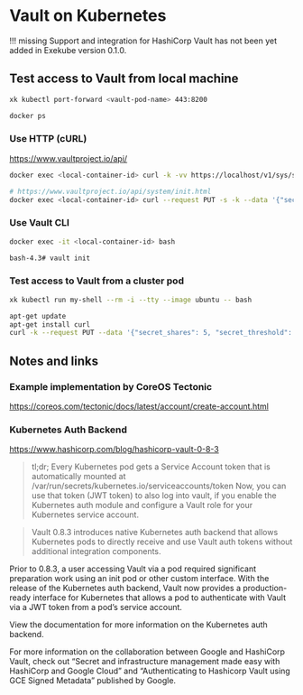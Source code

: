 # Vault on Kubernetes

!!! missing
    Support and integration for HashiCorp Vault has not been yet added in Exekube version 0.1.0.

## Test access to Vault from local machine

```sh
xk kubectl port-forward <vault-pod-name> 443:8200

docker ps
```

### Use HTTP (cURL)

https://www.vaultproject.io/api/

```sh
docker exec <local-container-id> curl -k -vv https://localhost/v1/sys/seal-status/

# https://www.vaultproject.io/api/system/init.html
docker exec <local-container-id> curl --request PUT -s -k --data '{"secret_shares": 5, "secret_threshold": 3}' https://localhost/v1/sys/init
```

### Use Vault CLI

```sh
docker exec -it <local-container-id> bash

bash-4.3# vault init
```

### Test access to Vault from a cluster pod

```bash
xk kubectl run my-shell --rm -i --tty --image ubuntu -- bash

apt-get update
apt-get install curl
curl -k --request PUT --data '{"secret_shares": 5, "secret_threshold": 3}' https://vault-vault:8200/v1/sys/init
```

## Notes and links

### Example implementation by CoreOS Tectonic

https://coreos.com/tectonic/docs/latest/account/create-account.html

### Kubernetes Auth Backend

<https://www.hashicorp.com/blog/hashicorp-vault-0-8-3>

> tl;dr; Every Kubernetes pod gets a Service Account token that is automatically mounted at /var/run/secrets/kubernetes.io/serviceaccounts/token Now, you can use that token (JWT token) to also log into vault, if you enable the Kubernetes auth module and configure a Vault role for your Kubernetes service account.

> Vault 0.8.3 introduces native Kubernetes auth backend that allows Kubernetes pods to directly receive and use Vault auth tokens without additional integration components.

Prior to 0.8.3, a user accessing Vault via a pod required significant preparation work using an init pod or other custom interface. With the release of the Kubernetes auth backend, Vault now provides a production-ready interface for Kubernetes that allows a pod to authenticate with Vault via a JWT token from a pod’s service account.

View the documentation for more information on the Kubernetes auth backend.

For more information on the collaboration between Google and HashiCorp Vault, check out “Secret and infrastructure management made easy with HashiCorp and Google Cloud” and “Authenticating to Hashicorp Vault using GCE Signed Metadata” published by Google.
